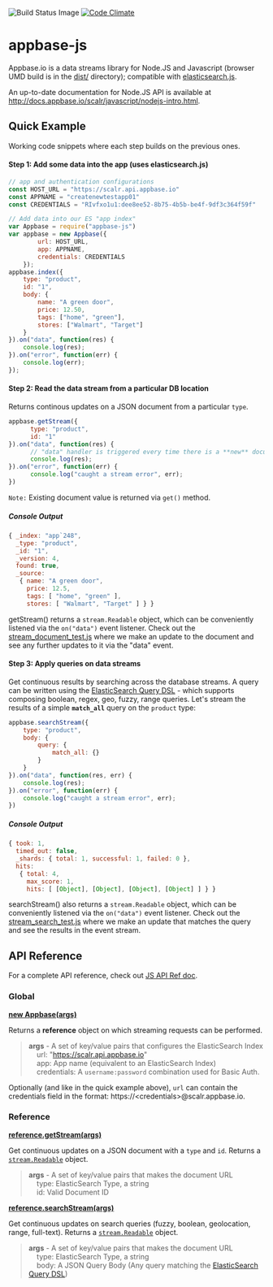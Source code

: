 ![Build Status Image](https://img.shields.io/badge/build-passing-brightgreen.svg) [![Code Climate](https://codeclimate.com/github/appbaseio/appbase-js/badges/gpa.svg)](https://codeclimate.com/github/appbaseio/appbase-js)

# appbase-js

Appbase.io is a data streams library for Node.JS and Javascript (browser UMD build is in the [dist/](https://github.com/appbaseio/appbase-js/tree/master/dist) directory); compatible with [elasticsearch.js](https://www.elastic.co/guide/en/elasticsearch/client/javascript-api/current/index.html).

An up-to-date documentation for Node.JS API is available at http://docs.appbase.io/scalr/javascript/nodejs-intro.html.

## Quick Example

Working code snippets where each step builds on the previous ones.

#### Step 1: Add some data into the app (uses elasticsearch.js)
```js
// app and authentication configurations 
const HOST_URL = "https://scalr.api.appbase.io"
const APPNAME = "createnewtestapp01"
const CREDENTIALS = "RIvfxo1u1:dee8ee52-8b75-4b5b-be4f-9df3c364f59f"

// Add data into our ES "app index"
var Appbase = require("appbase-js")
var appbase = new Appbase({
		url: HOST_URL,
		app: APPNAME,
		credentials: CREDENTIALS
	});
appbase.index({
    type: "product",
    id: "1",
    body: {
        name: "A green door",
        price: 12.50,
        tags: ["home", "green"],
        stores: ["Walmart", "Target"]
    }
}).on("data", function(res) {
    console.log(res);
}).on("error", function(err) {
	console.log(err);
});
```

#### Step 2: Read the data stream from a particular DB location

Returns continous updates on a JSON document from a particular ``type``.

```js
appbase.getStream({
      type: "product",
      id: "1"
}).on("data", function(res) {
      // "data" handler is triggered every time there is a **new** document update.
      console.log(res);
}).on("error", function(err) {
      console.log("caught a stream error", err);
})
```

``Note:`` Existing document value is returned via ``get()`` method.

##### Console Output

```js
{ _index: "app`248",
  _type: "product",
  _id: "1",
  _version: 4,
  found: true,
  _source: 
   { name: "A green door",
     price: 12.5,
     tags: [ "home", "green" ],
     stores: [ "Walmart", "Target" ] } }
```

getStream() returns a ``stream.Readable`` object, which can be conveniently listened via the `on("data")` event listener. Check out the [stream_document_test.js](https://github.com/appbaseio/appbase-js/blob/master/test/stream_document_test.js) where we make an update to the document and see any further updates to it via the "data" event. 

#### Step 3: Apply queries on data streams

Get continuous results by searching across the database streams. A query can be written using the [ElasticSearch Query DSL](https://www.elastic.co/guide/en/elasticsearch/reference/current/query-dsl.html) - which supports composing boolean, regex, geo, fuzzy, range queries. Let's stream the results of a simple **``match_all``** query on the ``product`` type:

```js
appbase.searchStream({
	type: "product",
	body: {
		query: {
			match_all: {}
		}
	}
}).on("data", function(res, err) {
	console.log(res);
}).on("error", function(err) {
	console.log("caught a stream error", err);
})
```

##### Console Output

```js
{ took: 1,
  timed_out: false,
  _shards: { total: 1, successful: 1, failed: 0 },
  hits: 
   { total: 4,
     max_score: 1,
     hits: [ [Object], [Object], [Object], [Object] ] } }
```

searchStream() also returns a ``stream.Readable`` object, which can be conveniently listened via the `on("data")` event listener. Check out the [stream_search_test.js](https://github.com/appbaseio/appbase-js/blob/master/test/stream_search_test.js) where we make an update that matches the query and see the results in the event stream. 


## API Reference

For a complete API reference, check out [JS API Ref doc](http://docs.appbase.io/scalr/javascript/api-reference.html).

### Global

**[new Appbase(args)](https://github.com/appbaseio/appbase-js/blob/master/appbase.js#L16)**  

Returns a **reference** object on which streaming requests can be performed.

> **args** - A set of key/value pairs that configures the ElasticSearch Index  
&nbsp;&nbsp;&nbsp;&nbsp;url: "https://scalr.api.appbase.io"  
&nbsp;&nbsp;&nbsp;&nbsp;app: App name (equivalent to an ElasticSearch Index)  
&nbsp;&nbsp;&nbsp;&nbsp;credentials: A `username:password` combination used for Basic Auth.

Optionally (and like in the quick example above), ``url`` can contain the credentials field in the format: https://&lt;credentials>@scalr.appbase.io.

### Reference

**[reference.getStream(args)](https://github.com/appbaseio/appbase-js/blob/master/appbase.js#L99)** 

Get continuous updates on a JSON document with a ``type`` and ``id``. Returns a [``stream.Readable``](https://nodejs.org/api/stream.html#stream_class_stream_readable) object.

> **args** - A set of key/value pairs that makes the document URL  
&nbsp;&nbsp;&nbsp;&nbsp;type: ElasticSearch Type, a string  
&nbsp;&nbsp;&nbsp;&nbsp;id: Valid Document ID

**[reference.searchStream(args)](https://github.com/appbaseio/appbase-js/blob/master/appbase.js#L103)** 

Get continuous updates on search queries (fuzzy, boolean, geolocation, range, full-text). Returns a [``stream.Readable``](https://nodejs.org/api/stream.html#stream_class_stream_readable) object.

> **args** - A set of key/value pairs that makes the document URL  
&nbsp;&nbsp;&nbsp;&nbsp;type: ElasticSearch Type, a string  
&nbsp;&nbsp;&nbsp;&nbsp;body: A JSON Query Body (Any query matching the [ElasticSearch Query DSL](https://www.elastic.co/guide/en/elasticsearch/reference/current/query-dsl.html))
